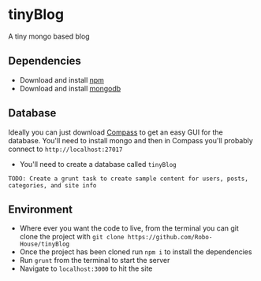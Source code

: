 # tinyBlog
A tiny mongo based blog

## Dependencies
- Download and install [npm](https://www.npmjs.com/get-npm)
- Download and install [mongodb](https://www.mongodb.com/download-center)

## Database
Ideally you can just download [Compass](https://www.mongodb.com/download-center#compass) to get an easy GUI for the database. You'll need to install mongo and then in Compass you'll probably connect to `http://localhost:27017`
- You'll need to create a database called `tinyBlog`

`TODO: Create a grunt task to create sample content for users, posts, categories, and site info`

## Environment
- Where ever you want the code to live, from the terminal you can git clone the project with `git clone https://github.com/Robo-House/tinyBlog`
- Once the project has been cloned run `npm i` to install the dependencies
- Run `grunt` from the terminal to start the server
- Navigate to `localhost:3000` to hit the site
